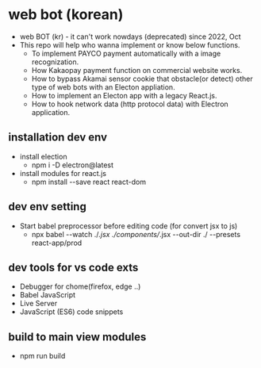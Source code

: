 # web bot (korean)
* web BOT (kr) - it can't work nowdays (deprecated) since 2022, Oct
* This repo will help who wanna implement or know below functions.
  * To implement PAYCO payment automatically with a image recognization.
  * How Kakaopay payment function on commercial website works.
  * How to bypass Akamai sensor cookie that obstacle(or detect) other type of web bots with an Electon appliation.
  * How to implement an Electon app with a legacy React.js.
  * How to hook network data (http protocol data) with Electron application.
  

## installation dev env
+ install election 
  + npm i -D electron@latest
+ install modules for react.js
  + npm install --save react react-dom

## dev env setting
+ Start babel preprocessor before editing code (for convert jsx to js)
  + npx babel --watch ./*.jsx ./components/*.jsx --out-dir ./ --presets react-app/prod

## dev tools for vs code exts
+ Debugger for chome(firefox, edge ..)
+ Babel JavaScript
+ Live Server
+ JavaScript (ES6) code snippets

## build to main view modules
+ npm run build
